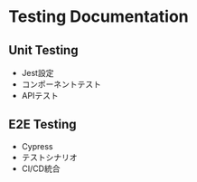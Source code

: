 # Testing Documentation

## Unit Testing
- Jest設定
- コンポーネントテスト
- APIテスト

## E2E Testing
- Cypress
- テストシナリオ
- CI/CD統合